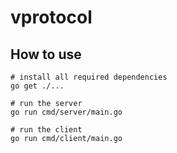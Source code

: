 # vprotocol

## How to use

```shell script
# install all required dependencies
go get ./...
```

```shell script
# run the server
go run cmd/server/main.go
```

```shell script
# run the client
go run cmd/client/main.go
```
